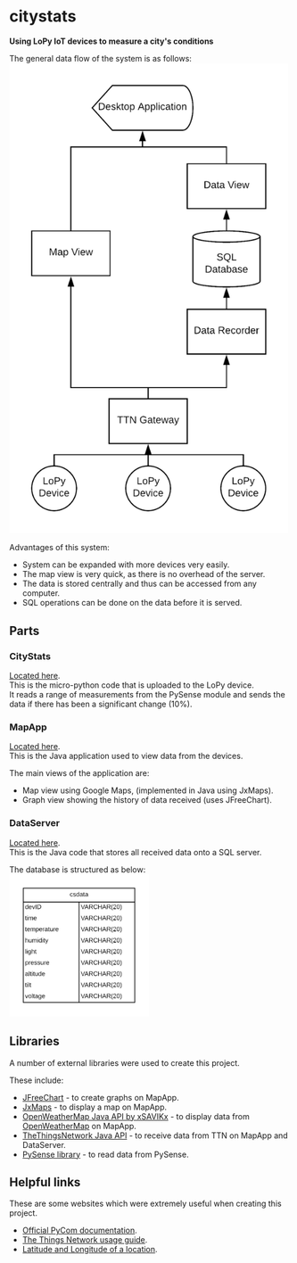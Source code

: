 # citystats
**Using LoPy IoT devices to measure a city's conditions**   
  
The general data flow of the system is as follows:
<img src="resources/diagrams/data_flow2.png" width="500">   
  
Advantages of this system:  
* System can be expanded with more devices very easily.
* The map view is very quick, as there is no overhead of the server.
* The data is stored centrally and thus can be accessed from any computer. 
* SQL operations can be done on the data before it is served. 
  
     
## Parts ## 

### CityStats ### 
[Located here](CityStats).   
This is the micro-python code that is uploaded to the LoPy device.  
It reads a range of measurements from the PySense module and sends the data if there has been a significant change (10%).        

### MapApp ### 
[Located here](MapApp).   
This is the Java application used to view data from the devices.   
  
The main views of the application are:   
* Map view using Google Maps, (implemented in Java using JxMaps). 
* Graph view showing the history of data received (uses JFreeChart). 

  
### DataServer ###
[Located here](DataServer/Java).   
This is the Java code that stores all received data onto a SQL server. 
  
The database is structured as below:   
<img src="resources/diagrams/database.png" width="250">

## Libraries ## 
A number of external libraries were used to create this project. 
    
These include:
* [JFreeChart](http://www.jfree.org/jfreechart/) - to create graphs on MapApp.  
* [JxMaps](https://www.teamdev.com/jxmaps) - to display a map on MapApp.   
* [OpenWeatherMap Java API by xSAVIKx](https://github.com/xSAVIKx/openweathermap-java-api) - to display data from [OpenWeatherMap](https://openweathermap.org/) on MapApp.  
* [TheThingsNetwork Java API](https://github.com/TheThingsNetwork/java-app-sdk) - to receive data from TTN on MapApp and DataServer.
* [PySense library](https://github.com/pycom/pycom-libraries/tree/master/pysense) - to read data from PySense. 


## Helpful links ## 
These are some websites which were extremely useful when creating this project.   
* [Official PyCom documentation](https://docs.pycom.io/chapter/gettingstarted/).  
* [The Things Network usage guide](https://www.thethingsnetwork.org/docs/devices/lopy/usage.html).  
* [Latitude and Longitude of a location](https://www.latlong.net/).   

